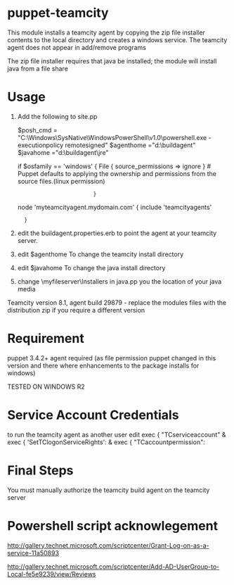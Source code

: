 puppet-teamcity
=====================

This module installs a teamcity agent by copying the zip file installer contents to the local directory and creates a windows service. The teamcity agent does not appear in add/remove programs


The zip file installer requires that java be installed; the module will install java from a file share


Usage
============

1. Add the following to site.pp


   $posh_cmd = "C:\\Windows\\SysNative\\WindowsPowerShell\\v1.0\\powershell.exe -executionpolicy  remotesigned"
   $agenthome ="d:\\buildagent" 
   $javahome ="d:\\buildagent\\jre"
      
      if $osfamily == 'windows' {
         File { source_permissions => ignore } 
         # Puppet defaults to applying the ownership and permissions from the source files.(linux permission)
      
                               } 


	node 'myteamcityagent.mydomain.com' 
    	 {
      		 include 'teamcityagents'
     
     	 }

2. edit the buildagent.properties.erb to point the agent at your teamcity server.

3. edit $agenthome To change the teamcity install directory

4. edit $javahome To change the java install directory

5. change \\myfileserver\\Installers in java.pp you the location of your java media


Teamcity version 8.1, agent build 29879 - replace the modules files with the distribution zip if you require a different version



Requirement
=============   
    
puppet 3.4.2+ agent required (as file permission puppet changed in this version and there where enhancements to the package installs for windows)

TESTED ON WINDOWS R2



Service Account Credentials
=============================
to run the teamcity agent as another user 
edit   exec { "TCserviceaccount" &  exec { 'SetTClogonServiceRights': &    exec { "TCaccountpermission":




Final Steps
=====================

You must manually authorize the teamcity build agent on the teamcity server



Powershell script acknowlegement
=====================================

http://gallery.technet.microsoft.com/scriptcenter/Grant-Log-on-as-a-service-11a50893

http://gallery.technet.microsoft.com/scriptcenter/Add-AD-UserGroup-to-Local-fe5e9239/view/Reviews

